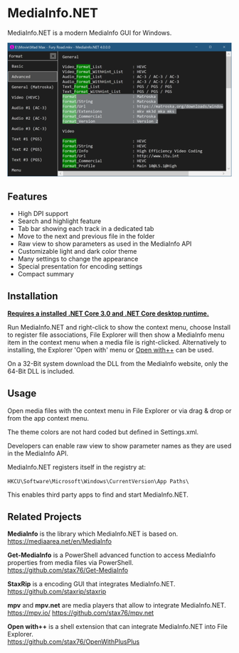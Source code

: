 # MediaInfo.NET

MediaInfo.NET is a modern MediaInfo GUI for Windows.

![](Main.png)

## Features

- High DPI support
- Search and highlight feature
- Tab bar showing each track in a dedicated tab
- Move to the next and previous file in the folder
- Raw view to show parameters as used in the MediaInfo API
- Customizable light and dark color theme
- Many settings to change the appearance
- Special presentation for encoding settings
- Compact summary

## Installation

**[Requires a installed .NET Core 3.0 and .NET Core desktop runtime.](https://dotnet.microsoft.com/download/dotnet-core/3.0/runtime)**

Run MediaInfo.NET and right-click to show the context menu, choose Install to register file associations, File Explorer will then show a MediaInfo menu item in the context menu when a media file is right-clicked. Alternatively to installing, the Explorer 'Open with' menu or [Open with++](https://github.com/stax76/OpenWithPlusPlus) can be used.

On a 32-Bit system download the DLL from the MediaInfo website, only the 64-Bit DLL is included.

## Usage

Open media files with the context menu in File Explorer or via drag & drop or from the app context menu.

The theme colors are not hard coded but defined in Settings.xml.

Developers can enable raw view to show parameter names as they are used in the MediaInfo API.

MediaInfo.NET registers itself in the registry at:

`HKCU\Software\Microsoft\Windows\CurrentVersion\App Paths\`

This enables third party apps to find and start MediaInfo.NET.

## Related Projects

**MediaInfo** is the library which MediaInfo.NET is based on.  
https://mediaarea.net/en/MediaInfo

**Get-MediaInfo** is a PowerShell advanced function to access MediaInfo properties from media files via PowerShell.  
https://github.com/stax76/Get-MediaInfo

**StaxRip** is a encoding GUI that integrates MediaInfo.NET.  
https://github.com/staxrip/staxrip

**mpv** and **mpv.net** are media players that allow to integrate MediaInfo.NET.  
https://mpv.io/
https://github.com/stax76/mpv.net

**Open with++** is a shell extension that can integrate MediaInfo.NET into File Explorer.  
https://github.com/stax76/OpenWithPlusPlus